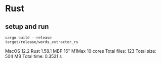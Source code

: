 # Rust

## setup and run

```
cargo build --release
target/release/words_extractor_rs

```

MacOS 12.2
Rust 1.58.1
MBP 16" M1Max 10 cores
Total files: 123
Total size: 504 MB
Total time: 0.3521 s
